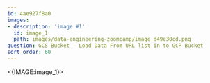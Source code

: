 ```yaml
---
id: 4ae927f8a0
images:
- description: 'image #1'
  id: image_1
  path: images/data-engineering-zoomcamp/image_d49e30cd.png
question: GCS Bucket - Load Data From URL list in to GCP Bucket
sort_order: 60
---
```


<{IMAGE:image_1}>
